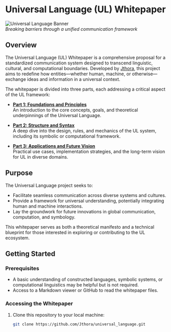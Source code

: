 # Universal Language (UL) Whitepaper

![Universal Language Banner](https://via.placeholder.com/1200x400.png?text=Universal+Language+Whitepaper)  
*Breaking barriers through a unified communication framework*

## Overview

The Universal Language (UL) Whitepaper is a comprehensive proposal for a standardized communication system designed to transcend linguistic, cultural, and computational boundaries. Developed by [Jthora](https://github.com/Jthora), this project aims to redefine how entities—whether human, machine, or otherwise—exchange ideas and information in a universal context.

The whitepaper is divided into three parts, each addressing a critical aspect of the UL framework:

- **[Part 1: Foundations and Principles](UL_WhitePaper-Part1.md)**  
  An introduction to the core concepts, goals, and theoretical underpinnings of the Universal Language.

- **[Part 2: Structure and Syntax](UL_WhitePaper-Part2.md)**  
  A deep dive into the design, rules, and mechanics of the UL system, including its symbolic or computational framework.

- **[Part 3: Applications and Future Vision](UL_WhitePaper-Part3.md)**  
  Practical use cases, implementation strategies, and the long-term vision for UL in diverse domains.

## Purpose

The Universal Language project seeks to:
- Facilitate seamless communication across diverse systems and cultures.
- Provide a framework for universal understanding, potentially integrating human and machine interactions.
- Lay the groundwork for future innovations in global communication, computation, and symbology.

This whitepaper serves as both a theoretical manifesto and a technical blueprint for those interested in exploring or contributing to the UL ecosystem.

## Getting Started

### Prerequisites
- A basic understanding of constructed languages, symbolic systems, or computational linguistics may be helpful but is not required.
- Access to a Markdown viewer or GitHub to read the whitepaper files.

### Accessing the Whitepaper
1. Clone this repository to your local machine:
   ```bash
   git clone https://github.com/Jthora/universal_language.git
